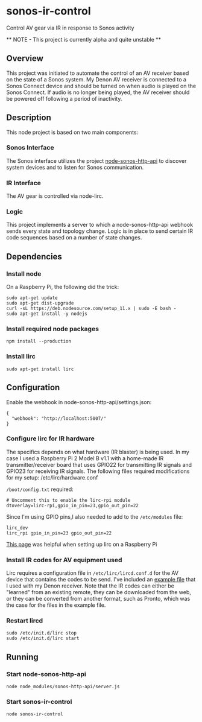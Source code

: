 # sonos-ir-control
Control AV gear via IR in response to Sonos activity

** NOTE - This project is currently alpha and quite unstable **

## Overview
This project was initiated to automate the control of an AV receiver based on the state of a Sonos system. My Denon AV receiver is connected to a Sonos Connect device and should be turned on when audio is played on the Sonos Connect. If audio is no longer being played, the AV receiver should be powered off following a period of inactivity.

## Description
This node project is based on two main components:

### Sonos Interface
The Sonos interface utilizes the project [node-sonos-http-api](https://github.com/jishi/node-sonos-http-api) to discover system devices and to listen for Sonos communication.

### IR Interface
The AV gear is controlled via node-lirc.

### Logic
This project implements a server to which a node-sonos-http-api webhook sends every state and topology change. Logic is in place to send certain IR code sequences based on a number of state changes.

## Dependencies

### Install node
On a Raspberry Pi, the following did the trick:
```
sudo apt-get update
sudo apt-get dist-upgrade
curl -sL https://deb.nodesource.com/setup_11.x | sudo -E bash -
sudo apt-get install -y nodejs
```

### Install required node packages
`npm install --production`

### Install lirc
`sudo apt-get install lirc`

## Configuration
Enable the webhook in node-sonos-http-api/settings.json:
```
{
  "webhook": "http://localhost:5007/"
}
```

### Configure lirc for IR hardware
The specifics depends on what hardware (IR blaster) is being used. In my case I used a Raspberry Pi 2 Model B v1.1 with a home-made IR transmitter/receiver board that uses GPIO22 for transmitting IR signals and GPIO23 for receiving IR signals. The following files required modifications for my setup:
/etc/lirc/hardware.conf

`/boot/config.txt` required:
```
# Uncomment this to enable the lirc-rpi module
dtoverlay=lirc-rpi,gpio_in_pin=23,gpio_out_pin=22
```

Since I'm using GPIO pins,I also needed to add to the `/etc/modules` file:
```
lirc_dev
lirc_rpi gpio_in_pin=23 gpio_out_pin=22
```

[This page](https://www.hackster.io/austin-stanton/creating-a-raspberry-pi-universal-remote-with-lirc-2fd581) was helpful when setting up lirc on a Raspberry Pi

### Install IR codes for AV equipment used
Lirc requires a configuration file in `/etc/lirc/lircd.conf.d` for the AV device that contains the codes to be send. I've included an [example file](../example/lirc/denon_codes.conf) that I used with my Denon receiver. Note that the IR codes can either be "learned" from an existing remote, they can be downloaded from the web, or they can be converted from another format, such as Pronto, which was the case for the files in the example file.

### Restart lircd
```
sudo /etc/init.d/lirc stop
sudo /etc/init.d/lirc start
```

## Running
### Start node-sonos-http-api
`node node_modules/sonos-http-api/server.js`

### Start sonos-ir-control
`node sonos-ir-control`
